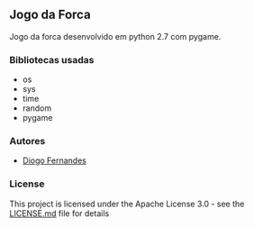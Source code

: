 ## Jogo da Forca

Jogo da forca desenvolvido em python 2.7 com pygame.

### Bibliotecas usadas
* os
* sys
* time
* random
* pygame

### Autores

* [Diogo Fernandes](https://github.com/dfop02)

### License

This project is licensed under the Apache License 3.0 - see the [LICENSE.md](LICENSE.md) file for details
